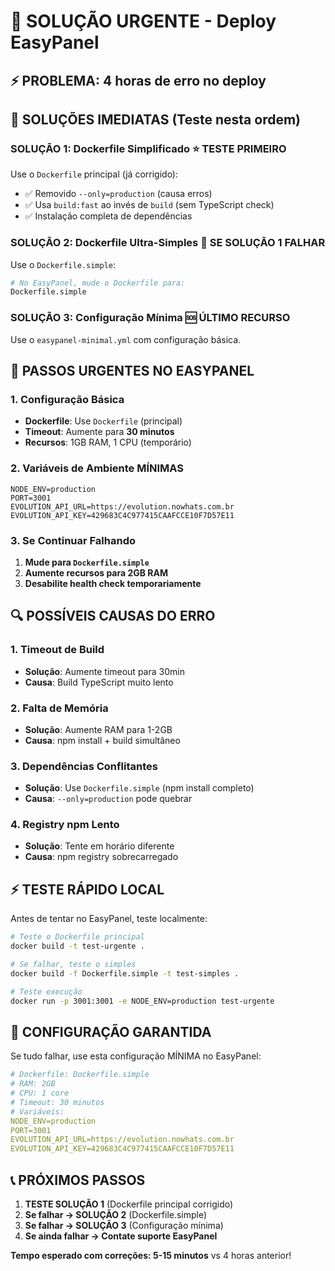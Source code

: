 # 🚨 SOLUÇÃO URGENTE - Deploy EasyPanel

## ⚡ PROBLEMA: 4 horas de erro no deploy

## 🎯 SOLUÇÕES IMEDIATAS (Teste nesta ordem)

### **SOLUÇÃO 1: Dockerfile Simplificado** ⭐ TESTE PRIMEIRO
Use o `Dockerfile` principal (já corrigido):
- ✅ Removido `--only=production` (causa erros)
- ✅ Usa `build:fast` ao invés de `build` (sem TypeScript check)
- ✅ Instalação completa de dependências

### **SOLUÇÃO 2: Dockerfile Ultra-Simples** 🚨 SE SOLUÇÃO 1 FALHAR
Use o `Dockerfile.simple`:
```bash
# No EasyPanel, mude o Dockerfile para:
Dockerfile.simple
```

### **SOLUÇÃO 3: Configuração Mínima** 🆘 ÚLTIMO RECURSO
Use o `easypanel-minimal.yml` com configuração básica.

## 🚀 PASSOS URGENTES NO EASYPANEL

### **1. Configuração Básica**
- **Dockerfile**: Use `Dockerfile` (principal)
- **Timeout**: Aumente para **30 minutos**
- **Recursos**: 1GB RAM, 1 CPU (temporário)

### **2. Variáveis de Ambiente MÍNIMAS**
```env
NODE_ENV=production
PORT=3001
EVOLUTION_API_URL=https://evolution.nowhats.com.br
EVOLUTION_API_KEY=429683C4C977415CAAFCCE10F7D57E11
```

### **3. Se Continuar Falhando**
1. **Mude para `Dockerfile.simple`**
2. **Aumente recursos para 2GB RAM**
3. **Desabilite health check temporariamente**

## 🔍 POSSÍVEIS CAUSAS DO ERRO

### **1. Timeout de Build**
- **Solução**: Aumente timeout para 30min
- **Causa**: Build TypeScript muito lento

### **2. Falta de Memória**
- **Solução**: Aumente RAM para 1-2GB
- **Causa**: npm install + build simultâneo

### **3. Dependências Conflitantes**
- **Solução**: Use `Dockerfile.simple` (npm install completo)
- **Causa**: `--only=production` pode quebrar

### **4. Registry npm Lento**
- **Solução**: Tente em horário diferente
- **Causa**: npm registry sobrecarregado

## ⚡ TESTE RÁPIDO LOCAL

Antes de tentar no EasyPanel, teste localmente:

```bash
# Teste o Dockerfile principal
docker build -t test-urgente .

# Se falhar, teste o simples
docker build -f Dockerfile.simple -t test-simples .

# Teste execução
docker run -p 3001:3001 -e NODE_ENV=production test-urgente
```

## 🎯 CONFIGURAÇÃO GARANTIDA

Se tudo falhar, use esta configuração MÍNIMA no EasyPanel:

```yaml
# Dockerfile: Dockerfile.simple
# RAM: 2GB
# CPU: 1 core
# Timeout: 30 minutos
# Variáveis:
NODE_ENV=production
PORT=3001
EVOLUTION_API_URL=https://evolution.nowhats.com.br
EVOLUTION_API_KEY=429683C4C977415CAAFCCE10F7D57E11
```

## 📞 PRÓXIMOS PASSOS

1. **TESTE SOLUÇÃO 1** (Dockerfile principal corrigido)
2. **Se falhar → SOLUÇÃO 2** (Dockerfile.simple)
3. **Se falhar → SOLUÇÃO 3** (Configuração mínima)
4. **Se ainda falhar → Contate suporte EasyPanel**

**Tempo esperado com correções: 5-15 minutos** vs 4 horas anterior!